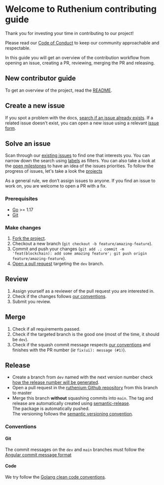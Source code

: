 # Welcome to Ruthenium contributing guide
Thank you for investing your time in contributing to our project!

Please read our [Code of Conduct](https://github.com/my-cloud/ruthenium/blob/dev/CODE_OF_CONDUCT.md) to keep our community approachable and respectable.

In this guide you will get an overview of the contribution workflow from opening an issue, creating a PR, reviewing, merging the PR and releasing.

## New contributor guide
To get an overview of the project, read the [README](https://github.com/my-cloud/ruthenium#readme).

## Create a new issue
If you spot a problem with the docs, [search if an issue already exists](https://docs.github.com/en/github/searching-for-information-on-github/searching-on-github/searching-issues-and-pull-requests#search-by-the-title-body-or-comments). If a related issue doesn't exist, you can open a new issue using a relevant [issue form](https://github.com/my-cloud/ruthenium/issues/new/choose).

## Solve an issue
Scan through our [existing issues](https://github.com/my-cloud/ruthenium/issues) to find one that interests you. You can narrow down the search using [labels](https://github.com/my-cloud/ruthenium/labels) as filters. You can also take a look at the [open milestones](https://github.com/my-cloud/ruthenium/milestones) to have an idea of the issues priorities. To follow the progress of issues, let's take a look the [projects](https://github.com/my-cloud/ruthenium/projects?query=is%3Aopen)

As a general rule, we don’t assign issues to anyone. If you find an issue to work on, you are welcome to open a PR with a fix.

### Prerequisites
* [Go](https://go.dev/dl/) >= 1.17
* [Git](https://git-scm.com/)

### Make changes
1. [Fork the project](https://github.com/my-cloud/ruthenium/fork).
1. Checkout a new branch (`git checkout -b feature/amazing-feature`).
1. Commit and push your changes (`git add .; commit -m 'feat(blockchain): add some amazing feature'; git push origin feature/amazing-feature`).
1. [Open a pull request](https://github.com/my-cloud/ruthenium/compare) targeting the `dev` branch.

## Review
1. Assign yourself as a reviewer of the pull request you are interested in.
1. Check if the changes follows [our conventions](#Code).
1. Submit you review.

## Merge
1. Check if all requirements passed.
1. Check if the targeted branch is the good one (most of the time, it should be `dev`).
1. Check if the squash commit message respects [our conventions](#Git) and finishes with the PR number (*ie* `fix(ui): message (#1)`).

## Release
* Create a branch from `dev` named with the next version number check [how the release number will be generated](https://github.com/semantic-release/semantic-release/blob/master/docs/recipes/release-workflow/maintenance-releases.md#publishing-maintenance-releases).
* Open a pull request in the [ruthenium Github repository](https://github.com/my-cloud/ruthenium) from this branch to master
* Merge this branch **without** squashing commits into `main`.
The tag and release are automatically created using [semantic-release](https://github.com/go-semantic-release/action).  
The package is automatically pushed.  
The versioning follows the [semantic versioning convention](https://semver.org/).

### Conventions
#### Git
The commit messages on the `dev` and `main` branches must follow the [Angular commit message format](https://github.com/angular/angular/blob/main/CONTRIBUTING.md#-commit-message-format)

#### Code
We try follow the [Golang clean code conventions](https://github.com/Pungyeon/clean-go-article).
